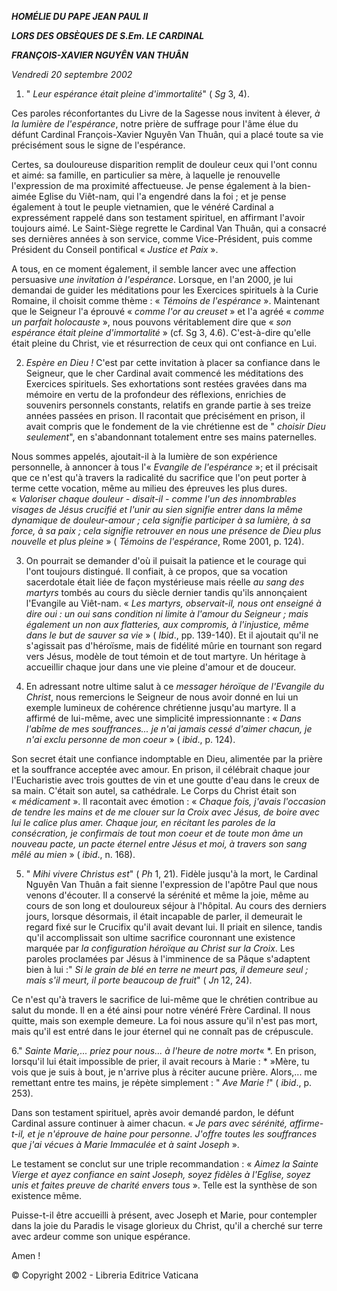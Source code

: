 ***HOMÉLIE DU PAPE JEAN PAUL II***

***LORS DES OBSÈQUES DE S.Em. LE CARDINAL***

***FRANÇOIS-XAVIER NGUYÊN VAN THUÂN***

*Vendredi 20 septembre 2002*

1. " *Leur espérance était pleine d'immortalité*" ( *Sg* 3, 4).

Ces paroles réconfortantes du Livre de la Sagesse nous invitent à élever, *à la lumière de l'espérance*, notre prière de suffrage pour l'âme élue du défunt Cardinal François-Xavier Nguyên Van Thuân, qui a placé toute sa vie précisément sous le signe de l'espérance.

Certes, sa douloureuse disparition remplit de douleur ceux qui l'ont connu et aimé: sa famille, en particulier sa mère, à laquelle je renouvelle l'expression de ma proximité affectueuse. Je pense également à la bien-aimée Eglise du Viêt-nam, qui l'a engendré dans la foi ; et je pense également à tout le peuple vietnamien, que le vénéré Cardinal a expressément rappelé dans son testament spirituel, en affirmant l'avoir toujours aimé. Le Saint-Siège regrette le Cardinal Van Thuân, qui a consacré ses dernières années à son service, comme Vice-Président, puis comme Président du Conseil pontifical « *Justice et Paix* ».

A tous, en ce moment également, il semble lancer avec une affection persuasive *une invitation à l'espérance*. Lorsque, en l'an 2000, je lui demandai de guider les méditations pour les Exercices spirituels à la Curie Romaine, il choisit comme thème : « *Témoins de l'espérance* ». Maintenant que le Seigneur l'a éprouvé « *comme l'or au creuset* » et l'a agréé « *comme un parfait holocauste* », nous pouvons véritablement dire que « *son espérance était pleine d'immortalité* » (cf. Sg 3, 4.6). C'est-à-dire qu'elle était pleine du Christ, vie et résurrection de ceux qui ont confiance en Lui.

2. *Espère en Dieu !* C'est par cette invitation à placer sa confiance dans le Seigneur, que le cher Cardinal avait commencé les méditations des Exercices spirituels. Ses exhortations sont restées gravées dans ma mémoire en vertu de la profondeur des réflexions, enrichies de souvenirs personnels constants, relatifs en grande partie à ses treize années passées en prison. Il racontait que précisément en prison, il avait compris que le fondement de la vie chrétienne est de " *choisir Dieu seulement*", en s'abandonnant totalement entre ses mains paternelles.

Nous sommes appelés, ajoutait-il à la lumière de son expérience personnelle, à annoncer à tous l'« *Evangile de l'espérance* »; et il précisait que ce n'est qu'à travers la radicalité du sacrifice que l'on peut porter à terme cette vocation, même au milieu des épreuves les plus dures. « *Valoriser chaque douleur - disait-il - comme l'un des innombrables visages de Jésus crucifié et l'unir au sien signifie entrer dans la même dynamique de douleur-amour ; cela signifie participer à sa lumière, à sa force, à sa paix ; cela signifie retrouver en nous une présence de Dieu plus nouvelle et plus pleine* » ( *Témoins de l'espérance*, Rome 2001, p. 124).

3. On pourrait se demander d'où il puisait la patience et le courage qui l'ont toujours distingué. Il confiait, à ce propos, que sa vocation sacerdotale était liée de façon mystérieuse mais réelle *au sang des martyrs* tombés au cours du siècle dernier tandis qu'ils annonçaient l'Evangile au Viêt-nam. « *Les martyrs, observait-il, nous ont enseigné à dire oui : un oui sans condition ni limite à l'amour du Seigneur ; mais également un non aux flatteries, aux compromis, à l'injustice, même dans le but de sauver sa vie* » ( *Ibid*., pp. 139-140). Et il ajoutait qu'il ne s'agissait pas d'héroïsme, mais de fidélité mûrie en tournant son regard vers Jésus, modèle de tout témoin et de tout martyre. Un héritage à accueillir chaque jour dans une vie pleine d'amour et de douceur.

4. En adressant notre ultime salut à ce *messager héroïque de l'Evangile du Christ*, nous remercions le Seigneur de nous avoir donné en lui un exemple lumineux de cohérence chrétienne jusqu'au martyre. Il a affirmé de lui-même, avec une simplicité impressionnante : « *Dans l'abîme de mes souffrances... je n'ai jamais cessé d'aimer chacun, je n'ai exclu personne de mon coeur* » ( *ibid*., p. 124).

Son secret était une confiance indomptable en Dieu, alimentée par la prière et la souffrance acceptée avec amour. En prison, il célébrait chaque jour l'Eucharistie avec trois gouttes de vin et une goutte d'eau dans le creux de sa main. C'était son autel, sa cathédrale. Le Corps du Christ était son « *médicament* ». Il racontait avec émotion : « *Chaque fois, j'avais l'occasion de tendre les mains et de me clouer sur la Croix avec Jésus, de boire avec lui le calice plus amer. Chaque jour, en récitant les paroles de la consécration, je confirmais de tout mon coeur et de toute mon âme un nouveau pacte, un pacte éternel entre Jésus et moi, à travers son sang mêlé au mien* » ( *ibid*., n. 168).

5. " *Mihi vivere Christus est*" ( *Ph* 1, 21). Fidèle jusqu'à la mort, le Cardinal Nguyên Van Thuân a fait sienne l'expression de l'apôtre Paul que nous venons d'écouter. Il a conservé la sérénité et même la joie, même au cours de son long et douloureux séjour à l'hôpital. Au cours des derniers jours, lorsque désormais, il était incapable de parler, il demeurait le regard fixé sur le Crucifix qu'il avait devant lui. Il priait en silence, tandis qu'il accomplissait son ultime sacrifice couronnant une existence marquée par *la configuration héroïque au Christ sur la Croix*. Les paroles proclamées par Jésus à l'imminence de sa Pâque s'adaptent bien à lui :" *Si le grain de blé en terre ne meurt pas, il demeure seul ; mais s'il meurt, il porte beaucoup de fruit*" ( *Jn* 12, 24).

Ce n'est qu'à travers le sacrifice de lui-même que le chrétien contribue au salut du monde. Il en a été ainsi pour notre vénéré Frère Cardinal. Il nous quitte, mais son exemple demeure. La foi nous assure qu'il n'est pas mort, mais qu'il est entré dans le jour éternel qui ne connaît pas de crépuscule.

6." *Sainte Marie,... priez pour nous... à l'heure de notre mort*« *. En prison, lorsqu'il lui était impossible de prier, il avait recours à Marie : * »Mère, tu vois que je suis à bout, je n'arrive plus à réciter aucune prière. Alors,... me remettant entre tes mains, je répète simplement : " *Ave Marie !*" ( *ibid*., p. 253).

Dans son testament spirituel, après avoir demandé pardon, le défunt Cardinal assure continuer à aimer chacun. « *Je pars avec sérénité, affirme-t-il, et je n'éprouve de haine pour personne. J'offre toutes les souffrances que j'ai vécues à Marie Immaculée et à saint Joseph* ».

Le testament se conclut sur une triple recommandation : « *Aimez la Sainte Vierge et ayez confiance en saint Joseph, soyez fidèles à l'Eglise, soyez unis et faites preuve de charité envers tous* ». Telle est la synthèse de son existence même.

Puisse-t-il être accueilli à présent, avec Joseph et Marie, pour contempler dans la joie du Paradis le visage glorieux du Christ, qu'il a cherché sur terre avec ardeur comme son unique espérance.

Amen !

© Copyright 2002 - Libreria Editrice Vaticana